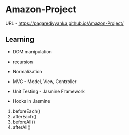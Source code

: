 # Amazon-Project

URL - https://pagaredivyanka.github.io/Amazon-Project/

## Learning
- DOM manipulation
- recursion
- Normalization
- MVC - Model, View, Controller

- Unit Testing - Jasmine Framework
- Hooks in Jasmine
1. beforeEach()
2. afterEach()
3. beforeAll()
4. afterAll()


